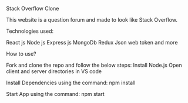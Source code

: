 Stack Overflow Clone


This website is a question forum and made to look like Stack Overflow.

Technologies used:



React js
Node js
Express js
MongoDb
Redux
Json web token and more

How to use?

Fork and clone the repo and follow the below steps:
Install Node.js
Open client and server directories in VS code

Install Dependencies using the command:
npm install

Start App using the command:
npm start
